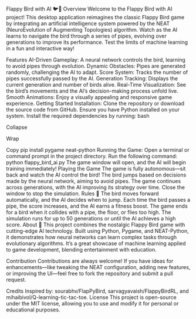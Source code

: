 Flappy Bird with AI 🐦🤖
Overview
Welcome to the Flappy Bird with AI project! This desktop application reimagines the classic Flappy Bird game by integrating an artificial intelligence system powered by the NEAT (NeuroEvolution of Augmenting Topologies) algorithm. Watch as the AI learns to navigate the bird through a series of pipes, evolving over generations to improve its performance. Test the limits of machine learning in a fun and interactive way!

Features
AI-Driven Gameplay: A neural network controls the bird, learning to avoid pipes through evolution.
Dynamic Obstacles: Pipes are generated randomly, challenging the AI to adapt.
Score System: Tracks the number of pipes successfully passed by the AI.
Generation Tracking: Displays the current generation and number of birds alive.
Real-Time Visualization: See the bird’s movements and the AI’s decision-making process unfold live.
Smooth Animations: Enjoy a visually appealing and responsive game experience.
Getting Started
Installation:
Clone the repository or download the source code from GitHub.
Ensure you have Python installed on your system.
Install the required dependencies by running:
bash

Collapse

Wrap

Copy
pip install pygame neat-python
Running the Game:
Open a terminal or command prompt in the project directory.
Run the following command: python flappy_bird_ai.py
The game window will open, and the AI will begin training immediately!
Playing the Game
The game is fully autonomous—sit back and watch the AI control the bird!
The bird jumps based on decisions made by the neural network, aiming to avoid pipes.
The game continues across generations, with the AI improving its strategy over time.
Close the window to stop the simulation.
Rules 📜
The bird moves forward automatically, and the AI decides when to jump.
Each time the bird passes a pipe, the score increases, and the AI earns a fitness boost.
The game ends for a bird when it collides with a pipe, the floor, or flies too high.
The simulation runs for up to 50 generations or until the AI achieves a high score.
About 📘
This project combines the nostalgic Flappy Bird game with cutting-edge AI technology. Built using Python, Pygame, and NEAT-Python, it demonstrates how neural networks can learn complex tasks through evolutionary algorithms. It’s a great showcase of machine learning applied to game development, blending entertainment with education.

Contribution
Contributions are always welcome! If you have ideas for enhancements—like tweaking the NEAT configuration, adding new features, or improving the UI—feel free to fork the repository and submit a pull request.

Credits
Inspired by: sourabhv/FlapPyBird, sarvagyavaish/FlappyBirdRL, and mihaibivol/Q-learning-tic-tac-toe.
License
This project is open-source under the MIT license, allowing you to use and modify it for personal or educational purposes.
